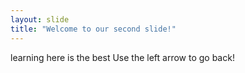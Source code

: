 ```yaml
---
layout: slide
title: "Welcome to our second slide!"
---
```

learning here is the best
Use the left arrow to go back!
